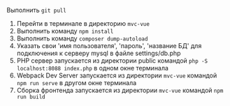 Выполнить `git pull`
1. Перейти в терминале в директорию `mvc-vue`
2. Выполнить команду `npm install`
3. Выполнить команду `composer dump-autoload`
4. Указать свои 'имя пользователя', 'пароль', 'название БД' для подключения к серверу mysql в файле settings/db.php
5. PHP сервер запускается из директории public командой `php -S localhost:8088 index.php` в одном окне терминала
6. Webpack Dev Server запускается из директории `mvc-vue` командой `npm run serve` в другом окне терминала
7. Сборка фронтенда запускается из директории `mvc-vue` командой `npm run build`
